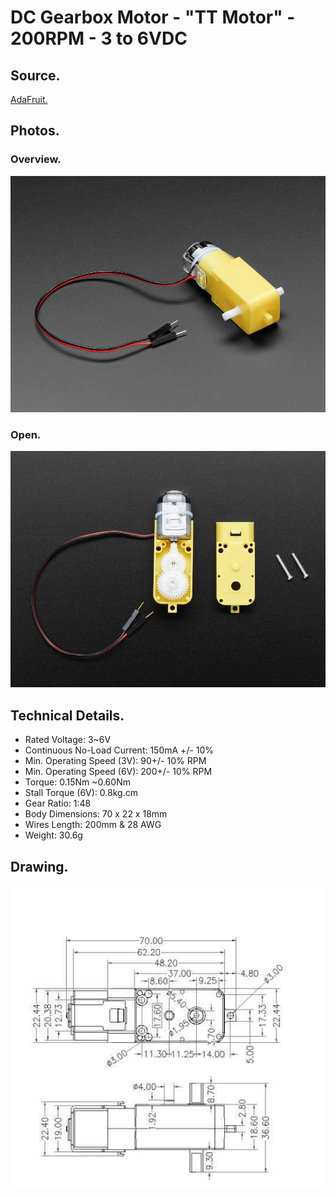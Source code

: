 # DC Gearbox Motor - "TT Motor" - 200RPM - 3 to 6VDC

## Source.

[AdaFruit.](https://www.adafruit.com/product/3777)

## Photos.

### Overview.
![Overview](TT-motor_overview.jpg)

### Open.
![Open](TT-motor_open.jpg)

## Technical Details.

* Rated Voltage: 3~6V
* Continuous No-Load Current: 150mA +/- 10%
* Min. Operating Speed (3V): 90+/- 10% RPM
* Min. Operating Speed (6V): 200+/- 10% RPM
* Torque: 0.15Nm ~0.60Nm
* Stall Torque (6V): 0.8kg.cm
* Gear Ratio: 1:48
* Body Dimensions: 70 x 22 x 18mm
* Wires Length: 200mm & 28 AWG
* Weight: 30.6g

## Drawing.

![Drawing](TT-motor_drawing.jpg)
